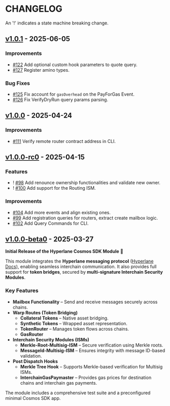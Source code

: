 <!--

"Features" for new features.
"Improvements" for changes in existing functionality.
"Deprecated" for soon-to-be removed features.
"Bug Fixes" for any bug fixes.
"Client Breaking" for breaking CLI commands and REST routes used by end-users.
"API Breaking" for breaking exported APIs used by developers building on SDK.
"State Machine Breaking" for any changes that result in a different AppState given same genesisState and txList.

-->

# CHANGELOG

An '!' indicates a state machine breaking change.

## [v1.0.1](https://github.com/bcp-innovations/hyperlane-cosmos/releases/tag/v1.0.1) - 2025-06-05

### Improvements

- [#122](https://github.com/bcp-innovations/hyperlane-cosmos/pull/122) Add optional custom hook parameters to quote query.
- [#127](https://github.com/bcp-innovations/hyperlane-cosmos/pull/127) Register amino types.

### Bug Fixes

- [#125](https://github.com/bcp-innovations/hyperlane-cosmos/pull/125) Fix account for `gasOverhead` on the PayForGas Event.
- [#126](https://github.com/bcp-innovations/hyperlane-cosmos/pull/126) Fix VerifyDryRun query params parsing.

## [v1.0.0](https://github.com/bcp-innovations/hyperlane-cosmos/releases/tag/v1.0.0) - 2025-04-24

### Improvements

- [#111](https://github.com/bcp-innovations/hyperlane-cosmos/pull/111) Verify remote router contract address in CLI.

## [v1.0.0-rc0](https://github.com/bcp-innovations/hyperlane-cosmos/releases/tag/v1.0.0-rc0) - 2025-04-15

### Features

- ! [#98](https://github.com/bcp-innovations/hyperlane-cosmos/pull/98) Add renounce ownership functionalities and validate new owner.
- ! [#100](https://github.com/bcp-innovations/hyperlane-cosmos/pull/100) Add support for the Routing ISM.

### Improvements

- [#104](https://github.com/bcp-innovations/hyperlane-cosmos/pull/104) Add more events and align existing ones.
- [#99](https://github.com/bcp-innovations/hyperlane-cosmos/pull/99) Add registration queries for routers, extract create mailbox logic.
- [#102](https://github.com/bcp-innovations/hyperlane-cosmos/pull/102) Add Query Commands for CLI.

## [v1.0.0-beta0](https://github.com/bcp-innovations/hyperlane-cosmos/releases/tag/v1.0.0-beta0) - 2025-03-27

**Initial Release of the Hyperlane Cosmos SDK Module** 🚀

This module integrates the **Hyperlane messaging protocol**
([Hyperlane Docs](https://docs.hyperlane.xyz/)), enabling seamless interchain
communication. It also provides full support for **token bridges**,
secured by **multi-signature Interchain Security Modules**.

### **Key Features**

- **Mailbox Functionality** – Send and receive messages securely across chains.
- **Warp Routes (Token Bridging)**
  - **Collateral Tokens** – Native asset bridging.
  - **Synthetic Tokens** – Wrapped asset representation.
  - **TokenRouter** – Manages token flows across chains.
  - **GasRouter**
- **Interchain Security Modules (ISMs)**
  - **Merkle-Root-Multisig-ISM** – Secure verification using Merkle roots.
  - **MessageId-Multisig-ISM** – Ensures integrity with message ID-based validation.
- **Post Dispatch Hooks**
  - **Merkle Tree Hook** – Supports Merkle-based verification for Multisig ISMs.
  - **InterchainGasPaymaster** – Provides gas prices for destination chains and interchain gas payments.

The module includes a comprehensive test suite and a preconfigured minimal
Cosmos SDK app.
